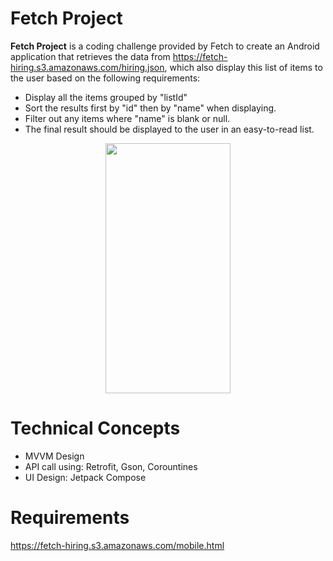 # Fetch Project

**Fetch Project** is a coding challenge provided by Fetch to create an Android application that retrieves the data from https://fetch-hiring.s3.amazonaws.com/hiring.json, which also display this list of items to the user based on the following requirements:
* Display all the items grouped by "listId"
* Sort the results first by "id" then by "name" when displaying.
* Filter out any items where "name" is blank or null.
* The final result should be displayed to the user in an easy-to-read list.


<p align="center">
  <img src="https://i.imgur.com/92ENyUN.png" width="200" height="400" />
</p>

# Technical Concepts
  * MVVM Design
  * API call using: Retrofit, Gson, Corountines
  * UI Design: Jetpack Compose
#  Requirements
https://fetch-hiring.s3.amazonaws.com/mobile.html
